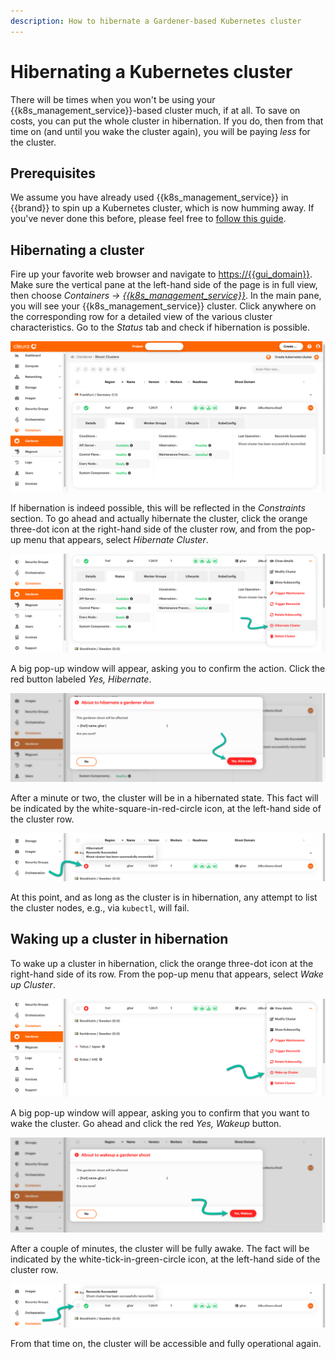 ```yaml
---
description: How to hibernate a Gardener-based Kubernetes cluster
---
```

# Hibernating a Kubernetes cluster

There will be times when you won't be using your {{k8s_management_service}}-based cluster
much, if at all. To save on costs, you can put the whole cluster in
hibernation. If you do, then from that time on (and until you wake the
cluster again), you will be paying *less* for the cluster.

## Prerequisites

We assume you have already used {{k8s_management_service}} in {{brand}} to spin up a
Kubernetes cluster, which is now humming away. If you've never done
this before, please feel free to [follow this
guide](create-shoot-cluster.md).

## Hibernating a cluster

Fire up your favorite web browser and navigate to
<https://{{gui_domain}}>. Make sure the vertical pane at the left-hand
side of the page is in full view, then choose
*Containers → [{{k8s_management_service}}](https://{{gui_domain}}/containers/gardener)*.
In the main pane, you will see your {{k8s_management_service}} cluster.  Click anywhere
on the corresponding row for a detailed view of the various cluster
characteristics. Go to the *Status* tab and check if hibernation is
possible.

![{{k8s_management_service}} cluster status](assets/garhiber-01.png)

If hibernation is indeed possible, this will be reflected in the
*Constraints* section. To go ahead and actually hibernate the cluster,
click the orange three-dot icon at the right-hand side of the cluster
row, and from the pop-up menu that appears, select *Hibernate Cluster*.

![Hibernate cluster](assets/garhiber-02.png)

A big pop-up window will appear, asking you to confirm the action.
Click the red button labeled *Yes, Hibernate*.

![Confirm cluster hibernation](assets/garhiber-03.png)

After a minute or two, the cluster will be in a hibernated state. This
fact will be indicated by the white-square-in-red-circle icon, at the
left-hand side of the cluster row.

![Cluster in hibernation](assets/garhiber-04.png)

At this point, and as long as the cluster is in hibernation, any
attempt to list the cluster nodes, e.g., via `kubectl`, will fail.

## Waking up a cluster in hibernation

To wake up a cluster in hibernation, click the orange three-dot icon
at the right-hand side of its row. From the pop-up menu that appears,
select *Wake up Cluster*.

![Wake up cluster](assets/garhiber-05.png)

A big pop-up window will appear, asking you to confirm that you want
to wake the cluster. Go ahead and click the red *Yes, Wakeup* button.

![Confirm cluster wake-up](assets/garhiber-06.png)

After a couple of minutes, the cluster will be fully awake. The fact
will be indicated by the white-tick-in-green-circle icon, at the
left-hand side of the cluster row.

![Cluster awake](assets/garhiber-07.png)

From that time on, the cluster will be accessible and fully operational again.
